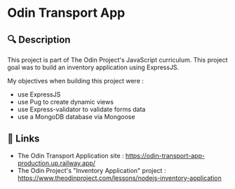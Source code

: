 # Odin Transport App

## 🔍 Description
This project is part of The Odin Project's JavaScript curriculum. This project goal was to build an inventory application using ExpressJS.

My objectives when building this project were :
- use ExpressJS
- use Pug to create dynamic views
- use Express-validator to validate forms data
- use a MongoDB database via Mongoose

## 🔗 Links
- The Odin Transport Application site : https://odin-transport-app-production.up.railway.app/
- The Odin Project's "Inventory Application" project : https://www.theodinproject.com/lessons/nodejs-inventory-application
